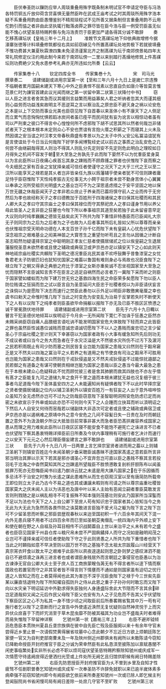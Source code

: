 <!-- { "loadSidebar": true } -->
　　臣伏奉圣防以鏁防应举人周琰重叠用殊字既条制未明试官不申请定夺臣与冯浩各特罚铜五斤放仰荷含贷喜惧无量然臣昨在武成王庙考试之时其周琰所用殊字浩本疑不系重叠用韵由臣愚懵鉴别不精观琰程试不见所善又据条制但言重叠用韵不云用佗韵引而恊之者非由此坚执辄行黜落卤莽之罪尽皆在臣今浩与臣一例受罚臣虽无似能不愧心伏望圣慈特赐矜察与免冯浩责罚于臣更加严谴各得其分诚不敢辞
　　奏乞移髙禖坛状【皇祐三年十二月上】
　　准敇节文髙禖坛地下仰依典故增修今据濠寨张徳等计料填叠修筑都役右具如前窃縁见今所置髙禖坛处地势极下若就彼填叠不惟功费甚大兼夏秋霖潦四集未免浸渍谨案北齐之制髙禖为坛于南郊傍景祐四年太常礼院修定仪注约用此制今来若于南郊坛傍一二里以来别踏行髙燥地修筑上件髙禖坛则功费絶少又免水患参考礼典亦无所违如允所奏【云云】


　　传家集巻十八
　　钦定四库全书
　　传家集巻十九　　　　　宋　司马光　撰章奏二
　　请建储副或进用宗室第一状【至和三年六月十九日上是嵗仁宗违豫不临朝者累月国嗣未建天下寒心中外之臣勇悍不屈素以忠直自负如唐介等皆莫言惟范景仁时为諌官首建此议光闻而继之第一状留中第二状第三状降付中书】
　　窃以人臣之进言者舍其急而议其缓则言益繁而用益寡矣人君之听纳者忽其大而谨其细则心益劳而功益浅矣故明主不恶逆耳之言以察治乱之原忠臣不避灭身之祸以论安危之本是以上下交防而事业光美也臣窃见陛下自首春以来圣体小有不康天下之人侧足而立累气而息恟恟忧惧若蹈冰炭间者虽已痊平而民间犹有妄为讹言以相惊动者虽有司以严刑束之彼口不得言中心惶惶何所不虑邪陛下胡不试思其所以然者何哉岂非储贰者天下之根本根本未定则众心不安也贾谊有言抱火厝之积薪之下而寝其上火未及然因谓之安当谊之时汉孝文帝春秋鼎盛有孝景以为之太子中外乂安公私冨溢谊犹有是言使谊处于今日当云何哉陛下好学多闻博覧经史试以前古之事质之治乱安危之几何尝不由继嗣哉得其人则治不得其人则乱分先定则安不先定则危此明白之理皎如日月得失之机间不容发于朝至大至急之务孰先于此而陛下晏然不以为忧羣臣爱身莫以为言此臣所以日夜痛心疾首忘其身之踈贱而不顾鼎镬之罪者也伏惟陛下哀而察之今夫细民之家有百金之宝犹择亲戚可信任者使谨守之况天下之大乎三代之王以至二汉所以能享天之禄若是其乆者岂非皆亲任九族以爲藩辅乎使亲者犹不可信则踈者庸足恃乎臣窃惟陛下天性纯孝振古无伦事无大小闗于祖宗者未尝不勤身苦体小心翼翼以奉承之况所受祖宗光明盛大之基业岂可不为之深思逺虑措之于安平坚固之地以保万世无疆之休哉臣闻天子之孝非若众庻止于养亲而已葢将慎守前人之业而传于无穷然后为孝也故经称天子之孝曰德教加于百姓刑于四海诸侯之孝曰保其社稷而和其民人卿大夫之孝曰守其宗庙士之孝曰保其禄位而守其祭祀庶人之孝曰谨身节用以养父母此皆圣人之言非臣之狂瞽也今陛下所以奉事祖宗其道至矣若独于此未留睿意早定大议则向时纯孝巍巍之德皆无益矣此天下所共为陛下重惜非特愚臣而已臣闻礼大宗无子则同宗为之后为之后者为之子也故为人后者事其所后礼皆如父所以尊尊而亲亲也伏惟祖宗受天明命功德在人本支百世子孙千亿而陛下未有皇嗣人心忧危伏望陛下深念祖宗之艰难基业之闳美神噐之大寳苍生之重望勿听苟且之言勿从因循之计断自圣志昭然勿疑谨择宗室之中聪明刚正孝友仁慈者使摄居储贰之位以俟皇嗣之生退居藩服傥圣意未欲然者或且使之辅政或典宿卫或尹京邑亦足以镇安天下之心如此则天神地祗宗庙社稷实共頼陛下圣明之德况羣臣兆民其谁不欢呼鼔舞乎昔鲁漆室之女忧鲁君老太子防彼匹妇也犹知忧国家之难葢以鲁国有难则身必与焉故也况臣食陛下之禄立陛下之朝又得承乏典册之府比于漆室之女斯亦重矣诚不忍坐视国家至大至急之忧而隠黙不言臣诚知言责不在臣言之适足自祸然而必言者万一冀陛下采而听之则臣于国家譬如蝼蚁而为陛下建万世无穷之基救四海生民之命臣荣多矣愿陛下勿以臣人防位贱谓之狂狷而忽之试以臣言自为圣意延问大臣忠于社稷者傥以为非臣请伏妄言之诛倘以为是愿陛下决志而速行之焚臣此奏勿以示外足以明臣非敢徼兾毫厘之幸也虞书曰勑天之命惟时惟几陛下当此之时变危为安变乱为治易于反掌若失时不断使天下之人有以议陛下之纯孝者则臣虽欲毕命捐躯以报陛下亦无及已臣不胜区区愤懑之诚干冒冕旒伏地待罪
　　请建储副或进用宗室第二状
　　臣先于六月十九日輙以瞽言干犯圣德伏地倾耳以俟明诏于今月余一无所闻陛下寛仁不加诛于狂愚之臣然亦未赐采纳臣窃自痛人品猥细言语吃讷不能发明国家安危大体致陛下轻而弃之此皆臣之罪也虽然臣性诚愚位诚贱而意诚忠语诚切愿陛下不以人之愚贱而废忠切之言少留圣心于宗庙社稷之至计则天下幸甚窃以为国家者政有小大事有缓急知所先后则功无不成议者或曰当今之务大而急者在于水灾泛溢是大不然彼水灾所伤不过汚下及濵河之民若积雨既止有司少防而塞之则民皆复业岂能为国家之患哉又曰然则在于糓帛窘乏是又不然夫以四海之冨治平之乆若养之有道用之有节使良有司治之糓帛不可胜用也岂能为国家之患哉又曰然则在于戎狄侵盗是又不然夫戎狄侵盗不过能惊扰邉鄙之民若御之有道备之有谋可使朝贡相继岂能为国家之患哉以臣之愚当今最大最急之患在于本根未建众心危疑释此不忧而顾忧彼三者是舍其肺腑而救其四肢也不亦左乎借有髙才之臣能复九河之道储九年之食开千里之邉而本根未建犹无益也况复细于彼三事者乌足道哉今陛下圣体虽安四方之人未能遍知尚有疑惧者陛下不以此时早择宗室之贤者使摄居储副之位内以辅卫圣躬外以镇安百姓万一有狂妄之人出于意外喧哗惊众虽知万全无虑然亦岂可不过为之防哉臣窃意陛下圣智聪明洞照安危防虑已定而尚密之未欲宣示于外审或如此亦恐不可何则今天下之人企踵而立抉耳而听以湏明诏之下然后人人自安又何待而宻哉若以储副体大非造次可定者或且使之辅政或典宿卫或尹京邑亦是以遏祸难之原靖中外之意今安危之几间不容髪日失一日贵在及时而朝廷置之意外不为汲汲朝夕所议大抵皆目前常事非甚大而急者臣恐髙拱雍容养成国家之患从而理之用力难矣此臣所以日夜区区寝不能安食不能饱不避死亡之诛进言不已者也伏望陛下察其愚衷特赐详择臣前日所奏及今状内事理稍有可施行者乞决计而速行之以安天下元元之心然后理臣僣妄建言之罪不敢辞也
　　请建储副或进用宗室第三状
　　臣先于六月十九日八月一日两曽上言乞择宗室贤者进而用之葢以上则辅卫圣躬下则镇安百姓迄今未闻圣朝少垂采聴臣诚愚昧不逹国家髙逺之意若臣所言非邪当明治其罪以示天下若其是邪亦谓圣心不宜弃忽岂可直以臣之愚贱不察其言若投羽毛于沧海之中杳然莫知其所之岂踈逺所望哉臣不胜愤懑敢复剖析肝胆陈布以闻虽抵罪万死亦无怨悔臣闻书曰逺乃猷诗云犹之未逺是用大諌凡国家之在于乐因循而多忌讳不于治安之时豫为长逺之谋此患难所从而生也窃观汉室以至有唐简防所载帝王即位则立太子此乃古今不易之道也其或谦譲未暇则有司请之所以尊宗庙重社稷皆国家莫大之庆未闻人主以为讳恶也及唐中叶以来人主始有恶闻立嗣者羣臣莫敢发言言则刑戮随之是以祸乱相寻不可复振殊不知本强则茂基壮则安此乃国家所当深鍳而不足以为法也今天下之人上自公卿下至庻人苟有知识忠于国家者其心皆知当今之务无此为大无此为急然而各畏忤防之诛莫敢进言臣独不爱犬马之躯为陛下言之陛下岂可不少留圣思而听察之邪臣尝歴观春秋以来迨至国初积一千六百余年其间天下混一内外无患兵寝不用者不过四百余年而巳至如圣朝芟夷僣乱一统四海内平外顺上安下和使在朝在野之人自祖及孙耳目相传不识战鬬葢自上世以来治平之乆未有若今之盛者也臣窃见国家于州县仓库斗粮尺帛未尝不严固扄鐍择人而守之况如是融明闳茂之业岂可不谨择亲戚可信任者使助陛下守之乎此则贤愚之人所共为陛下重惜者也陛下当此之时頥指如意不早决至防以固万世不防之基独不念太祖太宗跋履山川经营天下真宗宵衣旰食以致太平之艰难乎此臣所以夙夜遑遑起则思之卧则梦之感叹涕泗不能自已不避烦凟之诛再三进言者也或者谓臣身贱居外而言朝廷之事侵官也臣愚以为治古谏诤无官自公卿大夫士至于庶人百工商旅蒙瞍刍荛无有不得言者所以逹下情而察国政也若置官而守之非其官者皆不得言则下情壅而不通如是则国家虽有迫切之忧行道之人皆知之而在上者莫得闻也此其为害岂不深乎况臣食陛下之禄于今三世矣先臣某以廉直恬退特为陛下所知擢自孤防升之侍从此恩之重子子孙孙何时敢忘而又陛下向以水灾亲下明诏延访中外勤求得失臣独何人身逄盛际舍此大节隠而不言其余碎岂足道哉抑又闻之元后作民父母陛下臣父也安有为人之子见危而不告其父乎伏望陛下察臣区区之心不为私其一身不惜少顷之间取臣前后所奏畧赐省覧其中万一苟有可施行者乞以陛下之意断而行之宣告中外使逺近涣然无复忧疑则自然神灵悦于上而灾异伏众庻喜于下而奸宄消至于草木昆虫靡不防被其福其为功业岂不盛哉夫时者难得而易失惟陛下早留神详察
　　乞虢州第一状【嘉祐三年上】
　　右臣不避斧钺倾沥危恳臣本贯陜州夏县丘垄宗族俱在彼中自先臣亡殁及臣服阕以来十有余年守官未尝得近乡里止曽一次请假焚黄得展省坟墓中心念此朝夕不忘近日方欲上烦朝廷陈乞家便一官又为自判吏部南曹未及一年及陜州侧近州郡俱未有阙所以未敢陈请今窃知已降勅命授臣开封府推官于臣之分诚为荣幸然臣有此私恳湏至披陈加以禀赋愚闇不闲吏事临繁处实非所长必虑不职以烦司寇伏望圣慈特赐矜察除知虢州或庆成军一次情愿守待逺阙庻得近便洒扫光茔或上件处所无阙乞且归馆供职候有阙日特赐差除
　　乞虢州第二状
　　右臣先防恩授臣开封府推官臣为乆不曽到乡里及自知才性疲驽不任剧职曽奏乞知虢州或庆成军一次奉圣防不许辞免就职以来已逾半嵗体素多病牵强不前窃知虢州即今有阙臣欲乞依前来所奏差知虢州一次或已除人即乞候主判登闻鼔院尚书省闲慢司局有阙日差除一处庻几守官不至旷败
　　乞虢州第三状
